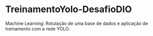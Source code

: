 # TreinamentoYolo-DesafioDIO
Machine Learning: Rotulação de uma base de dados e aplicação de treinamento com a rede YOLO.
